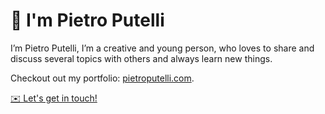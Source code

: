 # 👋 I'm Pietro Putelli

I’m Pietro Putelli, I’m a creative and young person, who loves to share and discuss several topics with others and always learn new things.

Checkout out my portfolio: [pietroputelli.com](https://pietroputelli.com).

[✉️ Let's get in touch!](mailto:pietro.putelli@gmail.com)
